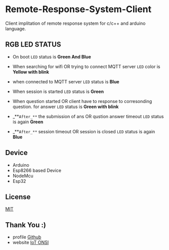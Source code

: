 # Remote-Response-System-Client
Client implitation of remote response system for c/c++ and arduino language.

RGB LED STATUS
--------------
- On boot  `LED` status is **Green And Blue**

- When searching for wifi OR trying to connect MQTT server `LED` color is **Yellow with blink**

- when connected to MQTT server `LED` status is **Blue**

- When session is started `LED` status is **Green**

- When question started OR client have to response to corresonding question. for answer `LED` status is **Green with blink**

- _**`After_**` the submission of ans OR qustion answer timeout `LED` status is again **Green**

- _**`After_**` session timeout OR session is closed `LED` status is again **Blue**

Device
------
- Arduino
- Esp8266 based Device
- NodeMcu
- Esp32

License
--------
[MIT](https://choosealicense.com/licenses/mit/)

## Thank You :) 
- profile [Github](https://github.com/insantoshmahto)  
- website [IoT ONSI](https://iot.onsi.in)
